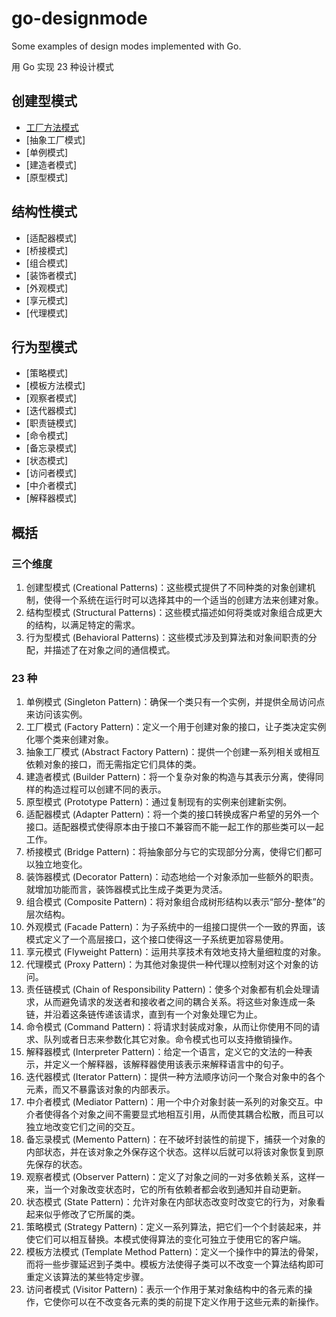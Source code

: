 # go-designmode
Some examples of design modes implemented with Go.

用 Go 实现 23 种设计模式

## 创建型模式

- [工厂方法模式](./factory_pattern)
- [抽象工厂模式]
- [单例模式]
- [建造者模式]
- [原型模式]



## 结构性模式

- [适配器模式]
- [桥接模式]
- [组合模式]
- [装饰者模式]
- [外观模式]
- [享元模式]
- [代理模式]



## 行为型模式

- [策略模式]
- [模板方法模式]
- [观察者模式]
- [迭代器模式]
- [职责链模式]
- [命令模式]
- [备忘录模式]
- [状态模式]
- [访问者模式]
- [中介者模式]
- [解释器模式]

## 

## 概括

### 三个维度

1. 创建型模式 (Creational Patterns)：这些模式提供了不同种类的对象创建机制，使得一个系统在运行时可以选择其中的一个适当的创建方法来创建对象。
2. 结构型模式 (Structural Patterns)：这些模式描述如何将类或对象组合成更大的结构，以满足特定的需求。
3. 行为型模式 (Behavioral Patterns)：这些模式涉及到算法和对象间职责的分配，并描述了在对象之间的通信模式。

### 23 种

1. 单例模式 (Singleton Pattern)：确保一个类只有一个实例，并提供全局访问点来访问该实例。
2. 工厂模式 (Factory Pattern)：定义一个用于创建对象的接口，让子类决定实例化哪个类来创建对象。
3. 抽象工厂模式 (Abstract Factory Pattern)：提供一个创建一系列相关或相互依赖对象的接口，而无需指定它们具体的类。
4. 建造者模式 (Builder Pattern)：将一个复杂对象的构造与其表示分离，使得同样的构造过程可以创建不同的表示。
5. 原型模式 (Prototype Pattern)：通过复制现有的实例来创建新实例。
6. 适配器模式 (Adapter Pattern)：将一个类的接口转换成客户希望的另外一个接口。适配器模式使得原本由于接口不兼容而不能一起工作的那些类可以一起工作。
7. 桥接模式 (Bridge Pattern)：将抽象部分与它的实现部分分离，使得它们都可以独立地变化。
8. 装饰器模式 (Decorator Pattern)：动态地给一个对象添加一些额外的职责。就增加功能而言，装饰器模式比生成子类更为灵活。
9. 组合模式 (Composite Pattern)：将对象组合成树形结构以表示“部分-整体”的层次结构。
10. 外观模式 (Facade Pattern)：为子系统中的一组接口提供一个一致的界面，该模式定义了一个高层接口，这个接口使得这一子系统更加容易使用。
11. 享元模式 (Flyweight Pattern)：运用共享技术有效地支持大量细粒度的对象。
12. 代理模式 (Proxy Pattern)：为其他对象提供一种代理以控制对这个对象的访问。
13. 责任链模式 (Chain of Responsibility Pattern)：使多个对象都有机会处理请求，从而避免请求的发送者和接收者之间的耦合关系。将这些对象连成一条链，并沿着这条链传递该请求，直到有一个对象处理它为止。
14. 命令模式 (Command Pattern)：将请求封装成对象，从而让你使用不同的请求、队列或者日志来参数化其它对象。命令模式也可以支持撤销操作。
15. 解释器模式 (Interpreter Pattern)：给定一个语言，定义它的文法的一种表示，并定义一个解释器，该解释器使用该表示来解释语言中的句子。
16. 迭代器模式 (Iterator Pattern)：提供一种方法顺序访问一个聚合对象中的各个元素，而又不暴露该对象的内部表示。
17. 中介者模式 (Mediator Pattern)：用一个中介对象封装一系列的对象交互。中介者使得各个对象之间不需要显式地相互引用，从而使其耦合松散，而且可以独立地改变它们之间的交互。
18. 备忘录模式 (Memento Pattern)：在不破坏封装性的前提下，捕获一个对象的内部状态，并在该对象之外保存这个状态。这样以后就可以将该对象恢复到原先保存的状态。
19. 观察者模式 (Observer Pattern)：定义了对象之间的一对多依赖关系，这样一来，当一个对象改变状态时，它的所有依赖者都会收到通知并自动更新。
20. 状态模式 (State Pattern)：允许对象在内部状态改变时改变它的行为，对象看起来似乎修改了它所属的类。
21. 策略模式 (Strategy Pattern)：定义一系列算法，把它们一个个封装起来，并使它们可以相互替换。本模式使得算法的变化可独立于使用它的客户端。
22. 模板方法模式 (Template Method Pattern)：定义一个操作中的算法的骨架，而将一些步骤延迟到子类中。模板方法使得子类可以不改变一个算法结构即可重定义该算法的某些特定步骤。
23. 访问者模式 (Visitor Pattern)：表示一个作用于某对象结构中的各元素的操作，它使你可以在不改变各元素的类的前提下定义作用于这些元素的新操作。
